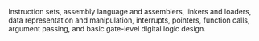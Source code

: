Instruction sets, assembly language and assemblers, linkers and loaders, data representation and manipulation, interrupts, pointers, function calls, argument passing, and basic gate-level digital logic design.
